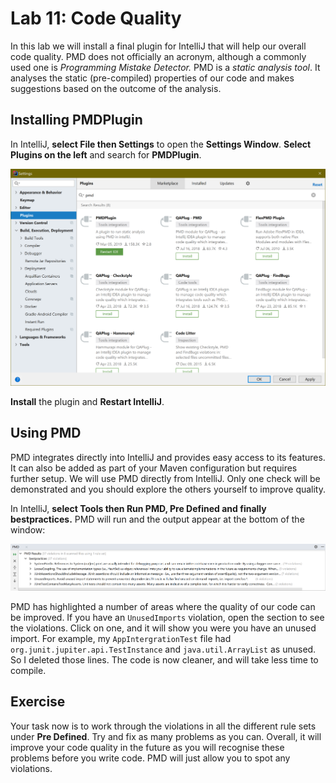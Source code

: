 # Lab 11: Code Quality

In this lab we will install a final plugin for IntelliJ that will help our overall code quality.  PMD does not officially an acronym, although a commonly used one is *Programming Mistake Detector.*  PMD is a *static analysis tool*.  It analyses the static (pre-compiled) properties of our code and makes suggestions based on the outcome of the analysis.

## Installing PMDPlugin

In IntelliJ, **select File then Settings** to open the **Settings Window**.  **Select Plugins on the left** and search for **PMDPlugin**.

![PMD Plugin in IntelliJ](img/intellij-pmd-plugin.png)

**Install** the plugin and **Restart IntelliJ**.

## Using PMD

PMD integrates directly into IntelliJ and provides easy access to its features.  It can also be added as part of your Maven configuration but requires further setup.  We will use PMD directly from IntelliJ.  Only one check will be demonstrated and you should explore the others yourself to improve quality.

In IntelliJ, **select Tools then Run PMD, Pre Defined and finally bestpractices.**  PMD will run and the output appear at the bottom of the window:

![PMD Output](img/pmd-output.png)

PMD has highlighted a number of areas where the quality of our code can be improved.  If you have an `UnusedImports` violation, open the section to see the violations.  Click on one, and it will show you were you have an unused import.  For example, my `AppIntergrationTest` file had `org.junit.jupiter.api.TestInstance` and `java.util.ArrayList` as unused.  So I deleted those lines.  The code is now cleaner, and will take less time to compile.

## Exercise

Your task now is to work through the violations in all the different rule sets under **Pre Defined**.  Try and fix as many problems as you can.  Overall, it will improve your code quality in the future as you will recognise these problems before you write code.  PMD will just allow you to spot any violations.